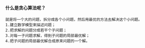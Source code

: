 #### 什么是贪心算法呢？
    就是将一个大的问题，拆分成各个小问题，然后用最优的方法去解决这个小问题。
    1.建立数学模型来描述问题；
    2.把求解的问题分成若干个子问题；
    3.对每一子问题求解，得到子问题的局部最优解；
    4.把子问题的局部最优解合成原来问题的一个解。
